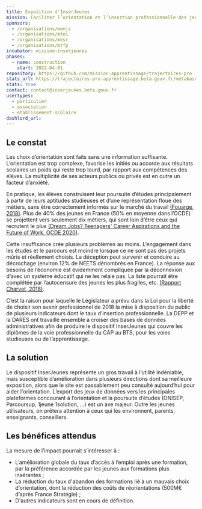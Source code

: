 ```yaml
---
title: Exposition d'InserJeunes
mission: Faciliter l’orientation et l’insertion professionnelle des jeunes en rendant visibles des indicateurs pertinents sur les débouchés possibles d'une formation de la voie professionnelle
sponsors:
  - /organisations/menjs
  - /organisations/mtei
  - /organisations/mesr
  - /organisations/mtfp
incubator: mission-inserjeunes
phases:
  - name: construction
    start: 2022-04-01  
repository: https://github.com/mission-apprentissage/trajectoires-pro
stats_url: https://trajectoires-pro.apprentissage.beta.gouv.fr/metabase/public/dashboard/f36af223-7466-4ef1-848c-f5c5646f6a54
stats: true
contact: contact@inserjeunes.beta.gouv.fr
usertypes:
  - particulier
  - association
  - etablissement-scolaire
dashlord_url: 
---
```


## Le constat

Les choix d’orientation sont faits sans une information suffisante. L’orientation est trop complexe, favorise les initiés ou accorde aux résultats scolaires un poids qui reste trop lourd, par rapport aux compétences des élèves. La multiplicité de ses acteurs publics ou privés est en outre un facteur d’anxiété. 

En pratique, les élèves construisent leur poursuite d’études principalement à partir de leurs aptitudes studieuses et d’une représentation floue des métiers, sans être correctement informés sur le marché du travail [(Fouarge, 2018)](https://docs.google.com/presentation/d/1G4mYGDSSK4vpIhI1MZT0Q2g1emGcqX_w/edit?usp=sharing&ouid=102987632233161224917&rtpof=true&sd=true). Plus de 40% des jeunes en France (50% en moyenne dans l’OCDE) se projettent vers seulement dix métiers, qui sont loin d’être ceux qui recrutent le plus [(Dream Jobs? Teenagers' Career Aspirations and the Future of Work, OCDE 2020)](https://www.oecd.org/fr/presse/le-rapport-pisa-de-l-ocde-revele-que-les-aspirations-professionnelles-des-adolescents-se-portent-sur-un-nombre-restreint-d-emplois.htm). 

Cette insuffisance crée plusieurs problèmes au moins. L’engagement dans les études et le parcours est moindre lorsque ce ne sont pas des projets mûris et réellement choisis. La déception peut survenir et conduire au décrochage (environ 12% de NEETS dénombrés en France). La réponse aux besoins de l’économie est évidemment compliquée par la déconnexion d’avec un système éducatif qui ne les relaie pas. La liste pourrait être complétée par l’autocensure des jeunes les plus fragiles, etc. [(Rapport Charvet, 2018)](https://www.education.gouv.fr/refonder-l-orientation-un-enjeu-etat-regions-3728).

C’est la raison pour laquelle le Législateur a prévu dans la Loi pour la liberté de choisir son avenir professionnel de 2018 la mise à disposition du public de plusieurs indicateurs dont le taux d’insertion professionnelle. La DEPP et la DARES ont travaillé ensemble à croiser des bases de données administratives afin de produire le dispositif InserJeunes qui couvre les diplômes de la voie professionnelle du CAP au BTS, pour les voies studieuses ou de l’apprentissage. 

## La solution

Le dispositif InserJeunes représente un gros travail à l’utilité indéniable, mais susceptible d’amélioration dans plusieurs directions dont sa meilleure exposition, alors que le site est passablement peu consulté aujourd’hui pour aider l'orientation. L’export des jeux de données vers les principales plateformes concourant à l’orientation et la poursuite d’études (ONISEP, Parcoursup, 1jeune 1solution, ...) est un axe majeur. Outre les jeunes utilisateurs, on prêtera attention à ceux qui les environnent, parents, enseignants, conseillers.

## Les bénéfices attendus

La mesure de l’impact pourrait s’intéresser à : 
- L’amélioration globale du taux d’accès à l’emploi après une formation, par la préférence accordée par les jeunes aux formations plus insérantes ;
- La réduction du taux d'abandon des formations lié à un mauvais choix d’orientation, dont la réduction des coûts de réorientations (500M€ d’après France Stratégie) ;
- D'autres indicateurs sont en cours de définition.
